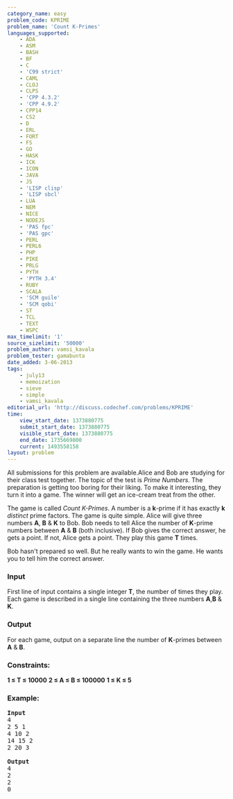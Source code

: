 ```yaml
---
category_name: easy
problem_code: KPRIME
problem_name: 'Count K-Primes'
languages_supported:
    - ADA
    - ASM
    - BASH
    - BF
    - C
    - 'C99 strict'
    - CAML
    - CLOJ
    - CLPS
    - 'CPP 4.3.2'
    - 'CPP 4.9.2'
    - CPP14
    - CS2
    - D
    - ERL
    - FORT
    - FS
    - GO
    - HASK
    - ICK
    - ICON
    - JAVA
    - JS
    - 'LISP clisp'
    - 'LISP sbcl'
    - LUA
    - NEM
    - NICE
    - NODEJS
    - 'PAS fpc'
    - 'PAS gpc'
    - PERL
    - PERL6
    - PHP
    - PIKE
    - PRLG
    - PYTH
    - 'PYTH 3.4'
    - RUBY
    - SCALA
    - 'SCM guile'
    - 'SCM qobi'
    - ST
    - TCL
    - TEXT
    - WSPC
max_timelimit: '1'
source_sizelimit: '50000'
problem_author: vamsi_kavala
problem_tester: gamabunta
date_added: 3-06-2013
tags:
    - july13
    - memoization
    - sieve
    - simple
    - vamsi_kavala
editorial_url: 'http://discuss.codechef.com/problems/KPRIME'
time:
    view_start_date: 1373880775
    submit_start_date: 1373880775
    visible_start_date: 1373880775
    end_date: 1735669800
    current: 1493558158
layout: problem
---
```

All submissions for this problem are available.Alice and Bob are studying for their class test together. The topic of the test is _Prime Numbers_. The preparation is getting too boring for their liking. To make it interesting, they turn it into a game. The winner will get an ice-cream treat from the other.

The game is called _Count K-Primes_. A number is a **k**-prime if it has exactly **k** _distinct_ prime factors. The game is quite simple. Alice will give three numbers **A**, **B** & **K** to Bob. Bob needs to tell Alice the number of **K**-prime numbers between **A** & **B** (both inclusive). If Bob gives the correct answer, he gets a point. If not, Alice gets a point. They play this game **T** times.

Bob hasn't prepared so well. But he really wants to win the game. He wants you to tell him the correct answer.

### Input

First line of input contains a single integer **T**, the number of times they play. Each game is described in a single line containing the three numbers **A**,**B** & **K**.

### Output

For each game, output on a separate line the number of **K**-primes between **A** & **B**.

### Constraints:

**1 ≤ T ≤ 10000**
**2 ≤ A ≤ B ≤ 100000**
**1 ≤ K ≤ 5**

### Example:

<pre>
<b>Input</b>
4
2 5 1
4 10 2
14 15 2
2 20 3

<b>Output</b>
4
2
2
0


</pre>